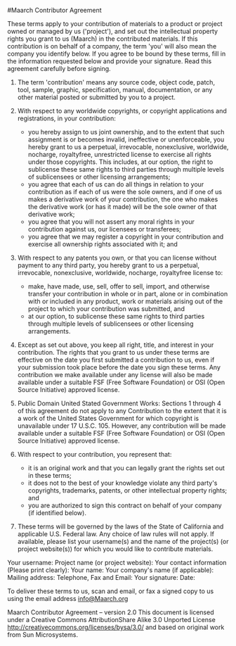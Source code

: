 #Maarch Contributor Agreement 

These terms apply to your contribution of materials to a product or project owned or managed by us ('project'), and set out the intellectual property rights you grant to us (Maarch) in the contributed materials. If this contribution is on behalf of a company, the term 'you' will also mean the company you identify below. If you agree to be bound by these terms, fill in the information requested below and provide your signature. Read this agreement carefully before signing. 

1. The term 'contribution' means any source code, object code, patch, tool, sample, graphic, specification, manual, documentation, or any other material posted or submitted by you to a project. 

2. With respect to any worldwide copyrights, or copyright applications and registrations, in your contribution: 
	* you hereby assign to us joint ownership, and to the extent that such assignment is or becomes invalid, ineffective or unenforceable, you hereby grant to us a perpetual, irrevocable, non­exclusive, worldwide, no­charge, royalty­free, unrestricted license to exercise all rights under those copyrights. This includes, at our option, the right to sublicense these same rights to third parties through multiple levels of sublicensees or other licensing arrangements;
	* you agree that each of us can do all things in relation to your contribution as if each of us were the sole owners, and if one of us makes a derivative work of your contribution, the one who makes the derivative work (or has it made) will be the sole owner of that derivative work; 
	* you agree that you will not assert any moral rights in your contribution against us, our licensees or transferees; 
	* you agree that we may register a copyright in your contribution and exercise all ownership rights associated with it; and

3. With respect to any patents you own, or that you can license without payment to any third party, you hereby grant to us a perpetual, irrevocable, non­exclusive, worldwide, no­charge, royalty­free license to:
	* make, have made, use, sell, offer to sell, import, and otherwise transfer your contribution in whole or in part, alone or  in combination with or included in any product, work or materials arising out of the project to which your contribution was submitted, and
	* at our option, to sublicense these same rights to third parties through multiple levels of sublicensees or other licensing arrangements. 

4. Except as set out above, you keep all right, title, and interest in your contribution. The rights that you grant to us under these terms are effective on the date you first submitted a contribution to us, even if your submission took place before the date you sign these terms. Any contribution we make available under any license will also be made available under a suitable FSF (Free Software Foundation) or OSI (Open Source Initiative) approved license. 

5. Public Domain United Stated Government Works: Sections 1 through 4 of this agreement do not apply to any Contribution to the extent that it is a work of the United States Government for which copyright is unavailable under 17 U.S.C. 105. However, any contribution will be made available under a suitable FSF (Free Software Foundation) or OSI (Open Source Initiative) approved license. 

6. With respect to your contribution, you represent that: 
	* it is an original work and that you can legally grant the rights set out in these terms;
	* it does not to the best of your knowledge violate any third party's copyrights, trademarks, patents, or other intellectual property rights; and
	* you are authorized to sign this contract on behalf of your company (if identified below). 

7. These terms will be governed by the laws of the State of California and applicable U.S. Federal law. Any choice of law rules will not apply. If available, please list your username(s) and the name of the project(s) (or project website(s)) for which you would like to contribute materials. 

  Your username: 
  Project name (or project website): 
  Your contact information (Please print clearly): 
  Your name: 
  Your company's name (if applicable): 
  Mailing address: 
 Telephone, Fax and Email: 
  Your signature: 
  Date: 
  
To deliver these terms to us, scan and email, or fax a signed copy to us using the email address info@Maarch.org 

Maarch Contributor Agreement – version 2.0 This document is licensed under a Creative Commons Attribution­Share Alike 3.0 Unported License http://creativecommons.org/licenses/by­sa/3.0/  and based on original work from Sun Microsystems. 
